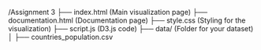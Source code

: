 /Assignment 3
   ├── index.html  (Main visualization page)
   ├── documentation.html (Documentation page)
   ├── style.css   (Styling for the visualization)
   ├── script.js   (D3.js code)
   ├── data/       (Folder for your dataset)
   │     ├── countries_population.csv
